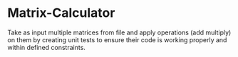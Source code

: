 # Matrix-Calculator
Take as input multiple matrices from file and apply operations (add multiply) on them by creating unit tests to ensure their code is working properly and within defined constraints.
